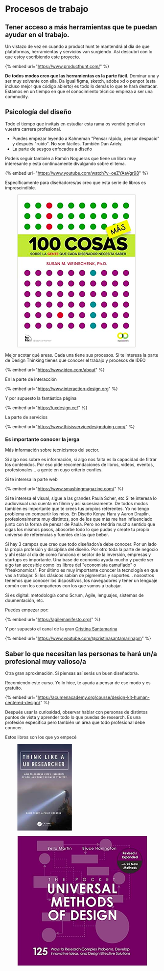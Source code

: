 # Procesos de trabajo

## Tener acceso a más herramientas que te puedan ayudar en el trabajo.

Un vistazo de vez en cuando a product hunt te mantendrá al dia de que plataformas, herramientas y servicios van surgiendo. Así descubrí con lo que estoy escribiendo este proyecto.

{% embed url="https://www.producthunt.com/" %}

**De todos modos creo que las herramientas es la parte fácil.** Dominar una y ser muy solvente con ella. Da igual figma, sketch, adobe xd o penpot (esta incluso mejor que código abierto) es todo lo demás lo que te hará destacar. Estamos en un tiempo en que el conocimiento técnico empieza a ser una commodity.

## Psicología del diseño

Todo el tiempo que invitais en estudiar esta rama os vendrá genial en vuestra carrera profesional.

* Puedes empezar leyendo a Kahneman "Pensar rápido, pensar despacio" y después "ruido". No son fáciles. También Dan Ariely.
* La parte de sesgos enfocados a diseño

Podeis seguir también a Ramón Nogueras que tiene un libro muy interesante y está continuamente divulgando sobre el tema.

{% embed url="https://www.youtube.com/watch?v=oeZYAaVgr98" %}

Específicamente para diseñadores/as creo que esta serie de libros es imprescindible.

<figure><img src="../.gitbook/assets/imagen.png" alt=""><figcaption></figcaption></figure>

Mejor acotar qué areas. Cada una tiene sus procesos. Si te interesa la parte de Design Thinking tienes que conocer el trabajo y procesos de IDEO

{% embed url="https://www.ideo.com/about" %}

En la parte de interacción

{% embed url="https://www.interaction-design.org" %}

Y por supuesto la fantástica página

{% embed url="https://uxdesign.cc/" %}

La parte de servicios

{% embed url="https://www.thisisservicedesigndoing.com/" %}

### Es importante conocer la jerga

Más información sobre tecnicismos del sector.

Si algo nos sobre es información, si algo nos falta es la capacidad de filtrar los contenidos. Por eso pide recomendaciones de libros, videos, eventos, profesionales… a gente en cuyo criterio confies.

Si te interesa la parte web

{% embed url="https://www.smashingmagazine.com/" %}

Si te interesa el visual, sigue a las grandes Paula Scher, etc Si te interesa lo audiovisual una cuenta en filmin y así sucesivamente. De todos modos también es importante que te crees tus propios referentes. Yo no tengo problema en compartir los mios. En Diseño Kenya Hara y Aaron Draplin, profesionalmente muy distintos, son de los que más me han influenciado junto con la forma de pensar de Paula. Pero no tendría mucho sentido que sigas los mismos pasos, abosorbe todo lo que pudas y create tu propio universo de referencias y fuentes de las que beber.

Si hay 3 campos que creo que todo diseñador/a debe conocer. Por un lado la propia profesión y disciplina del diseño. Por otro toda la parte de negocio y ahí estar al dia de como funciona el sector de la inversión, empresas y startups es importante. Una base de economía ayuda mucho y puede ser algo tan accesible como los libros del "economista camuflado" o "freakonomics". Por último es muy importante conocer la tecnología en que vas a trabajar. Si los clásicos sabían de pigmentos y soportes… nosostros tenemos que conocer los dispositivos, los navegadores y tener un lenguaje común con los compañeros con los que vamos a trabajar.

Si es digital: metodología como Scrum, Agile, lenguajes, sistemas de doumentación, etc.

Puedes empezar por:

{% embed url="https://agilemanifesto.org/" %}

Y por supuesto el canal de la gran [Cristina Santamarina](https://www.linkedin.com/in/cristinasantamarina/)

{% embed url="https://www.youtube.com/@cristinasantamarinapm" %}

## Saber lo que necesitan las personas te hará un/a profesional muy valioso/a

Otra gran aproximación. Si piensas así serás un buen diseñador/a.

Recomiendo este curso. Yo lo hice, te ayuda a pensar de ese modo y es gratuito.

{% embed url="https://acumenacademy.org/course/design-kit-human-centered-design/" %}

Después usar la curiosidad, observar hablar con personas de distintos puntos de vista y aprender todo lo que puedas de research. Es una profesión específica pero también un área que todo profesional debe conocer.

Estos libros son los que yo empecé

<figure><img src="../.gitbook/assets/imagen (1).png" alt=""><figcaption></figcaption></figure>



<figure><img src="../.gitbook/assets/imagen (2).png" alt=""><figcaption></figcaption></figure>
